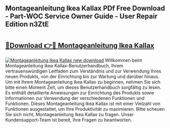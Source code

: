 ## Montageanleitung Ikea Kallax PDf Free Download - Part-WOC Service Owner Guide - User Repair Edition n3ZtE

# <h2><a href="http://df7w5zt.blite.top/?on=Montageanleitung+Ikea+Kallax">🔗Download 👉🔴 Montageanleitung Ikea Kallax</a></h2>

[![Montageanleitung Ikea Kallax new download](https://i.imgur.com/lujVjoI.png)](http://df7w5zt.blite.top/?on=Montageanleitung+Ikea+Kallax)
Willkommen beim Montageanleitung Ikea Kallax-Benutzerhandbuch, Ihrem vertrauenswürdigen Leitfaden zum Verständnis und zur Verwendung Ihres neuen Produkts, von der Einrichtung bis zur Wartung und darüber hinaus. Um mit Ihrem Montageanleitung Ikea Kallax zu beginnen, nehmen Sie sich bitte einen Moment Zeit, um dieses Benutzerhandbuch sorgfältig zu lesen. Es enthält detaillierte Anweisungen zur Einrichtung des Produkts sowie Informationen zur Verwendung der verschiedenen Funktionen und Funktionen. Dieses Montageanleitung Ikea Kallax ist mit einer Vielzahl von Funktionen ausgestattet, um Ihre Produktivität zu maximieren. Bitte scheuen Sie sich nicht, Montageanleitung Ikea Kallax zu fragen. Unser Kundensupport-Team ist bereit, Ihre Fragen zu beantworten.
